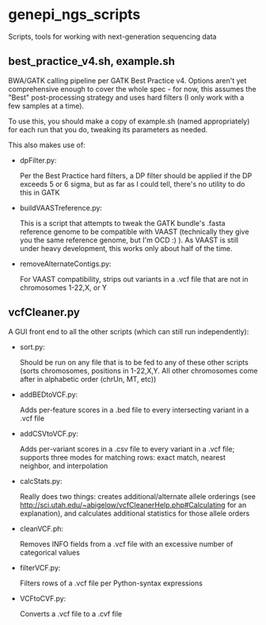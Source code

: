 genepi_ngs_scripts
==================

Scripts, tools for working with next-generation sequencing data

best_practice_v4.sh, example.sh
-------------------------------
BWA/GATK calling pipeline per GATK Best Practice v4. Options aren't yet comprehensive enough to cover
the whole spec - for now, this assumes the "Best" post-processing strategy and uses hard filters (I
only work with a few samples at a time).

To use this, you should make a copy of example.sh (named appropriately) for each run that you do,
tweaking its parameters as needed.

This also makes use of:

- dpFilter.py:

  Per the Best Practice hard filters, a DP filter should be applied if the DP exceeds 5 or 6 sigma, but
  as far as I could tell, there's no utility to do this in GATK

- buildVAASTreference.py:

  This is a script that attempts to tweak the GATK bundle's .fasta reference genome to be compatible with
  VAAST (technically they give you the same reference genome, but I'm OCD :) ). As VAAST is still under
  heavy development, this works only about half of the time.

- removeAlternateContigs.py:

  For VAAST compatibility, strips out variants in a .vcf file that are not in chromosomes 1-22,X, or Y

vcfCleaner.py
-------------
A GUI front end to all the other scripts (which can still run independently):

- sort.py:

  Should be run on any file that is to be fed to any of these other scripts (sorts chromosomes, positions
  in 1-22,X,Y. All other chromosomes come after in alphabetic order (chrUn, MT, etc))

- addBEDtoVCF.py:

  Adds per-feature scores in a .bed file to every intersecting variant in a .vcf file

- addCSVtoVCF.py:

  Adds per-variant scores in a .csv file to every variant in a .vcf file; supports three modes for matching
  rows: exact match, nearest neighbor, and interpolation

- calcStats.py:

  Really does two things: creates additional/alternate allele orderings (see
  http://sci.utah.edu/~abigelow/vcfCleanerHelp.php#Calculating for an explanation), and calculates additional
  statistics for those allele orders

- cleanVCF.ph:

  Removes INFO fields from a .vcf file with an excessive number of categorical values

- filterVCF.py:

  Filters rows of a .vcf file per Python-syntax expressions

- VCFtoCVF.py:

  Converts a .vcf file to a .cvf file